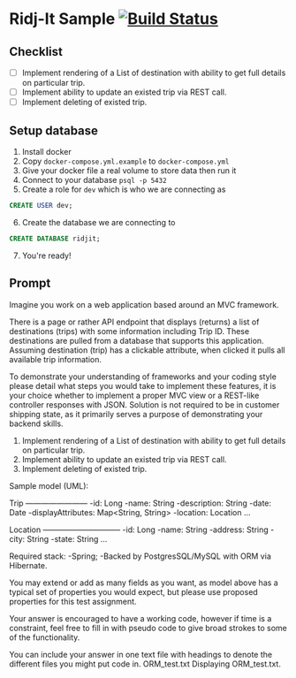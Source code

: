 # Ridj-It Sample [![Build Status](https://travis-ci.org/gardncl/ridj-it-sample.svg?branch=master)](https://travis-ci.org/gardncl/ridj-it-sample)

## Checklist

 - [ ] Implement rendering of a List of destination with ability to get full details on particular trip.
 - [ ] Implement ability to update an existed trip via REST call.
 - [ ] Implement deleting of existed trip.

## Setup database
1. Install docker
2. Copy `docker-compose.yml.example` to `docker-compose.yml`
3. Give your docker file a real volume to store data then run it
4. Connect to your database `psql -p 5432`
5. Create a role for `dev` which is who we are connecting as
```sql
CREATE USER dev;
```
6. Create the database we are connecting to
```sql
CREATE DATABASE ridjit;
```
7. You're ready!

## Prompt

Imagine you work on a web application based around an MVC framework.

There is a page or rather API endpoint that displays (returns) a list of destinations (trips) with some information including Trip ID. These destinations are pulled from a database that supports this application. Assuming destination (trip) has a clickable attribute, when clicked it pulls all available trip information.

To demonstrate your understanding of frameworks and your coding style please detail what steps you would take to implement these features, it is your choice whether to implement a proper MVC view or a REST-like controller responses with JSON. Solution is not required to be in customer shipping state, as it primarily serves a purpose of demonstrating your backend skills.
1) Implement rendering of a List of destination with ability to get full details on particular trip.
2) Implement ability to update an existed trip via REST call.
3) Implement deleting of existed trip.


Sample model (UML):

 Trip
————————
 -id: Long
 -name: String
 -description: String
 -date: Date
 -displayAttributes: Map<String, String>
 -location: Location
 ...

 Location
——————————
 -id: Long
 -name: String
 -address: String
 -city: String
 -state: String
 ...

Required stack:
-Spring;
-Backed by PostgresSQL/MySQL with ORM via Hibernate.

You may extend or add as many fields as you want, as model above has a typical set of properties you would expect, but please use proposed properties for this test assignment.

Your answer is encouraged to have a working code, however if time is a constraint, feel free to fill in with pseudo code to give broad strokes to some of the functionality.

You can include your answer in one text file with headings to denote the different files you might put code in.
ORM_test.txt
Displaying ORM_test.txt.
